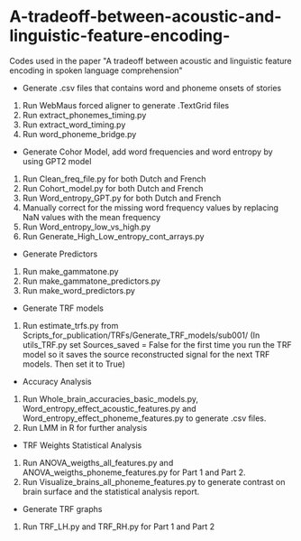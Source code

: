 # A-tradeoff-between-acoustic-and-linguistic-feature-encoding-
Codes used in the paper "A tradeoff between acoustic and linguistic feature encoding in spoken language comprehension"

- Generate .csv files that contains word and phoneme onsets of stories
1) Run WebMaus forced aligner to generate .TextGrid files
2) Run extract_phonemes_timing.py
3) Run extract_word_timing.py
4) Run word_phoneme_bridge.py

- Generate Cohor Model, add word frequencies and word entropy by using GPT2 model
1) Run Clean_freq_file.py for both Dutch and French
2) Run Cohort_model.py for both Dutch and French
3) Run Word_entropy_GPT.py for both Dutch and French
4) Manually correct for the missing word frequency values by replacing NaN values with the mean frequency
5) Run Word_entropy_low_vs_high.py
6) Run Generate_High_Low_entropy_cont_arrays.py

- Generate Predictors 
1) Run make_gammatone.py
2) Run make_gammatone_predictors.py
3) Run make_word_predictors.py

- Generate TRF models
1) Run estimate_trfs.py from Scripts_for_publication/TRFs/Generate_TRF_models/sub001/ (In utils_TRF.py set Sources_saved = False for the first time you run the TRF model so it saves the source reconstructed signal for the next TRF models. Then set it to True)

- Accuracy Analysis
1) Run Whole_brain_accuracies_basic_models.py, Word_entropy_effect_acoustic_features.py and Word_entropy_effect_phoneme_features.py to generate .csv files.
2) Run LMM in R for further analysis

- TRF Weights Statistical Analysis
1) Run ANOVA_weigths_all_features.py and ANOVA_weigths_phoneme_features.py for Part 1 and Part 2.
2) Run Visualize_brains_all_phoneme_features.py to generate contrast on brain surface and the statistical analysis report. 

- Generate TRF graphs
1) Run TRF_LH.py and TRF_RH.py for Part 1 and Part 2


